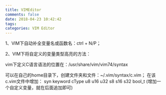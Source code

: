 ```yaml
---
title: VIMEditor
comments: false
date: 2018-04-23 10:42:42
tags:
categories: VIM Editor
---
```




1、VIM下自动补全变量名或函数名：ctrl + N/P；

2、VIM下将自定义的变量类型高亮的方法：

   vim下定义C语言语法的位置在：/usr/share/vim/vim74/syntax

   可以在自己的home目录下，创建文件夹和文件：~/.vim/syntax/c.vim；
   在该c.vim文件中增加：
   syn keyword cType u8 u16 u32 s8 s16 s32 bool_t
   (增加一个自定义变量，就在后面追加即可)
